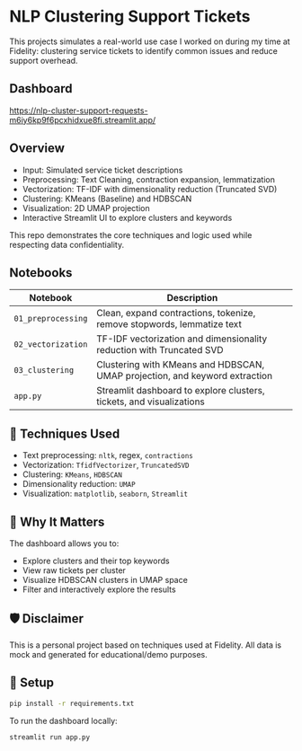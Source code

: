 # NLP Clustering Support Tickets

This projects simulates a real-world use case I worked on during my time at Fidelity: clustering service tickets to identify common issues and reduce support overhead.

## Dashboard
https://nlp-cluster-support-requests-m6iy6kp9f6pcxhidxue8fi.streamlit.app/

## Overview

- Input: Simulated service ticket descriptions
- Preprocessing: Text Cleaning, contraction expansion, lemmatization
- Vectorization: TF-IDF with dimensionality reduction (Truncated SVD)
- Clustering: KMeans (Baseline) and HDBSCAN
- Visualization: 2D UMAP projection
- Interactive Streamlit UI to explore clusters and keywords

This repo demonstrates the core techniques and logic used while respecting data confidentiality.

## Notebooks

| Notebook | Description |
|-------------------|-----------------------------------------------------------------------------|
| `01_preprocessing`| Clean, expand contractions, tokenize, remove stopwords, lemmatize text     |
| `02_vectorization`| TF-IDF vectorization and dimensionality reduction with Truncated SVD       |
| `03_clustering`   | Clustering with KMeans and HDBSCAN, UMAP projection, and keyword extraction |
| `app.py`          | Streamlit dashboard to explore clusters, tickets, and visualizations       |


## 🧠 Techniques Used

- Text preprocessing: `nltk`, regex, `contractions`
- Vectorization: `TfidfVectorizer`, `TruncatedSVD`
- Clustering: `KMeans`, `HDBSCAN`
- Dimensionality reduction: `UMAP`
- Visualization: `matplotlib`, `seaborn`, `Streamlit`

## 📌 Why It Matters

The dashboard allows you to:
- Explore clusters and their top keywords
- View raw tickets per cluster
- Visualize HDBSCAN clusters in UMAP space
- Filter and interactively explore the results

## 🛡️ Disclaimer

This is a personal project based on techniques used at Fidelity. All data is mock and generated for educational/demo purposes.

## 🚀 Setup

```bash
pip install -r requirements.txt
```

To run the dashboard locally:
```bash
streamlit run app.py
```